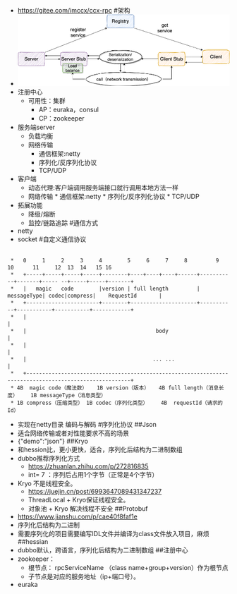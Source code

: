 * https://gitee.com/imccx/ccx-rpc
#架构
* ![](img/rpc.png)
* 注册中心
    * 可用性：集群
        * AP：euraka，consul
        * CP：zookeeper   
* 服务端server
   * 负载均衡
   * 网络传输
        * 通信框架:netty
        * 序列化/反序列化协议
        * TCP/UDP
* 客户端
  * 动态代理:客户端调用服务端接口就行调用本地方法一样
  * 网络传输
        * 通信框架:netty
        * 序列化/反序列化协议
        * TCP/UDP
* 拓展功能
    * 降级/熔断
    * 监控/链路追踪
#通信方式
* netty
* socket
#自定义通信协议
````

 *   0     1     2     3     4        5     6     7     8         9          10      11     12  13  14   15 16
 *   +-----+-----+-----+-----+--------+----+----+----+------+-----------+-------+----- --+-----+-----+-------+
 *   |   magic   code        |version | full length         | messageType| codec|compress|    RequestId       |
 *   +-----------------------+--------+---------------------+-----------+-----------+-----------+------------+
 *   |                                                                                                       |
 *   |                                         body                                                          |
 *   |                                                                                                       |
 *   |                                        ... ...                                                        |
 *   +-------------------------------------------------------------------------------------------------------+
 * 4B  magic code（魔法数）   1B version（版本）   4B full length（消息长度）    1B messageType（消息类型）
 * 1B compress（压缩类型） 1B codec（序列化类型）    4B  requestId（请求的Id）
````
* 实现在netty目录 编码与解码
#序列化协议
##Json
* 适合网络传输或者对性能要求不高的场景
* {"demo":"json"}
##Kryo 
* 和hession比，更小更快，适合，序列化后结构为二进制数组
* dubbo推荐序列化方式
    * https://zhuanlan.zhihu.com/p/272816835
    * int= 7 ：序列后占用1个字节（正常是4个字节） 
* Kryo 不是线程安全。
    * https://juejin.cn/post/6993647089431347237
    * ThreadLocal + Kryo保证线程安全。 
    * 对象池 + Kryo 解决线程不安全
##Protobuf
* https://www.jianshu.com/p/cae40f8faf1e
* 序列化后结构为二进制
* 需要序列化的项目需要编写IDL文件并编译为class文件放入项目，麻烦
##hessian
* dubbo默认，跨语言，序列化后结构为二进制数组
##注册中心
* zookeeper：
    * 根节点： rpcServiceName （class name+group+version）作为根节点
    * 子节点是对应的服务地址（ip+端口号）。
* euraka




